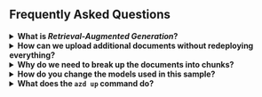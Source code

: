 ## Frequently Asked Questions

<details>
<summary><b>What is <em>Retrieval-Augmented Generation</em>?</b></summary><br>

Retrieval-Augmented Generation (RAG) is a method used in artificial intelligence, particularly in natural language processing, to generate text responses that are both contextually relevant and rich in content using AI models.

At its core, RAG involves two main components:

- **Retriever**: Think "_like a search engine_", finding relevant information from a knowledgebase, usually a vector database. In this sample, we're using Azure CosmosDB for MongoDB vCore as our vector database.

- **Generator**: Acts like a writer, taking the prompt and information retrieved to create a response. We're using here a Large Language Model (LLM) for this task.

<div align="center">
  <img src="./images/rag.png" alt="Retrieval-Augmented Generation schema" width="640"/>
</div>

</details>

<details>
<summary><b>How can we upload additional documents without redeploying everything?</b></summary><br>

To upload more documents, first put your PDF document in the `data/` folder, then use one of these commands depending on your environment.

### For local development

Make sure your API is started by running `npm run start:api` from the root of the project. Then you can use one of the following commands to upload a new PDF document:

```bash
# If you're using a POSIX shell
curl -F "file=@data/<your-document.pdf>" http://localhost:7071/api/documents

# If you're using PowerShell
Invoke-RestMethod -Uri "http://localhost:7071/api/documents" -Method Post -InFile "./data/<your-document.pdf>"
```

### For the deployed version

First you need to find the URL of the deployed function. You can either look at the `.env` file at the root of the project and search for the `API_URI` variable, or run this command to get the URL:

```bash
azd env get-values | grep API_URI
```

Then you can use the one of the following commands to upload a new PDF document:

```bash
# If you're using a POSIX shell
curl -F "file=@data/<your-document.pdf>" <your_api_url>/api/documents

# If you're using PowerShell
Invoke-RestMethod -Uri "<your_api_url>/api/documents" -Method Post -InFile "./data/<your-document.pdf>"
```

</details>

<details>
<summary><b>Why do we need to break up the documents into chunks?</b></summary><br>

Chunking allows us to limit the amount of information we send to the LLM due to token limits. By breaking up the content, it allows us to easily find potential chunks of text that we can inject and improve the relevance of the results. The method of chunking we use leverages a sliding window of text such that sentences that end one chunk will start the next. This allows us to reduce the chance of losing the context of the text.

</details>

<details>
<summary><b>How do you change the models used in this sample?</b></summary><br>

You can use the environment variables to change the chat and embeddings models used in this sample when deployed.
Run these commands:

```bash
azd env set AZURE_OPENAI_CHATGPT_MODEL gpt-4
azd env set AZURE_OPENAI_API_MODEL_VERSION  0125-preview
azd env set AZURE_OPENAI_API_EMBEDDINGS_MODEL text-embedding-3-large
azd env set AZURE_OPENAI_API_EMBEDDINGS_MODEL_VERSION 1
```

You may also need to adjust the capacity in `infra/main.bicep` file, depending on how much TPM your account is allowed.

### Local models

To change the local models used by Ollama, you can edit the file `packages/api/src/models.ts`:

```typescript
export const ollamaEmbeddingsModel = 'all-minilm:l6-v2';
export const ollamaChatModel = 'mistral';
```

You can see the complete list of available models at https://ollama.ai/models.

After changing the models, you also need to fetch the new models by running the command:

```bash
ollama pull <model-name>
```

</details>

<details>
<summary><b>What does the <code>azd up</code> command do?</b></summary><br>

The `azd up` command comes from the [Azure Developer CLI](https://learn.microsoft.com/azure/developer/azure-developer-cli/overview), and takes care of both provisioning the Azure resources and deploying code to the selected Azure hosts.

The `azd up` command uses the `azure.yaml` file combined with the infrastructure-as-code `.bicep` files in the `infra/` folder. The `azure.yaml` file for this project declares several "hooks" for the prepackage step and postprovision steps. The `up` command first runs the `prepackage` hook which installs Node dependencies and builds the TypeScript files. It then packages all the code (both frontend and backend services) into a zip file which it will deploy later.

Next, it provisions the resources based on `main.bicep` and `main.parameters.json`. At that point, since there is no default value for the OpenAI resource location, it asks you to pick a location from a short list of available regions. Then it will send requests to Azure to provision all the required resources. With everything provisioned, it runs the `postprovision` hook to process the local data and add it to an Azure AI Search index.

Finally, it looks at `azure.yaml` to determine the Azure host (Functions and Static Web Apps, in this case) and uploads the zip to Azure. The `azd up` command is now complete, but it may take some time for the app to be fully available and working after the initial deploy.

Related commands are `azd provision` for just provisioning (if infra files change) and `azd deploy` for just deploying updated app code.

</details>

<!-- TODO: implement this in the code
<details>
<summary><b>I don't have access to Azure OpenAI, can I use the regular OpenAI API?</b></summary><br>

Yes! You can use the regular OpenAI API by setting the `OPENAI_URL` and the `OPENAI_KEY` environment variables. You can do this by running the following commands:

```bash
azd env set OPENAI_URL https://api.openai.com/v1/chat/completions
azd env set OPENAI_KEY <your-openai-api-key>
```

After setting these environment variables, you can run the `azd up` command to deploy the app.

</details> -->
